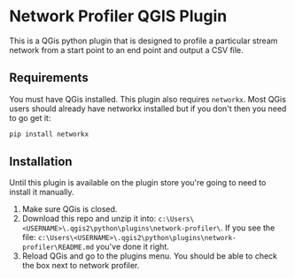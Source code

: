 # Network Profiler QGIS Plugin

This is a QGis python plugin that is designed to profile a particular stream network from a start point to an end point and output a CSV file.

## Requirements

You must have QGis installed. This plugin also requires `networkx`. Most QGis users should already have networkx installed but if you don't then you need to go get it:

``` bash
pip install networkx
```


## Installation

Until this plugin is available on the plugin store you're going to need to install it manually.

1. Make sure QGis is closed.
2. Download this repo and unzip it into: `c:\Users\<USERNAME>\.qgis2\python\plugins\network-profiler\`. If you see the file: `c:\Users\<USERNAME>\.qgis2\python\plugins\network-profiler\README.md` you've done it right.
3. Reload QGis and go to the plugins menu. You should be able to check the box next to network profiler.
